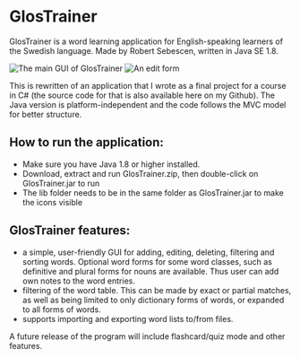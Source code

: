 GlosTrainer
===========

GlosTrainer is a word learning application for English-speaking learners of 
the Swedish language. Made by Robert Sebescen, written in Java SE 1.8.

<img src="http://i.imgur.com/pdYVTZ9.png" title="The main GUI GlosTrainer" alt="The main GUI of GlosTrainer"/>

<img src="http://i.imgur.com/mfhBMnw.png" title="An edit form" alt="An edit form"/>


This is rewritten of an application that I wrote as a final project for a
course in C# (the source code for that is also available here on my Github). 
The Java version is platform-independent and the code follows the MVC model 
for better structure.

How to run the application:
------
- Make sure you have Java 1.8 or higher installed.
- Download, extract and run GlosTrainer.zip, then double-click on GlosTrainer.jar to run
- The lib folder needs to be in the same folder as GlosTrainer.jar to make the icons visible

GlosTrainer features:
------
* a simple, user-friendly GUI for adding, editing, deleting, filtering and sorting 
words. Optional word forms for some word classes, such as definitive and plural
forms for nouns are available. Thus user can add own notes to the word entries.
* filtering of the word table. This can be made by exact or partial matches, as 
well as being limited to  only dictionary forms of words, or expanded to all forms 
of words.  
* supports importing and exporting word lists to/from files.





A future release of the program will include flashcard/quiz mode and other features.